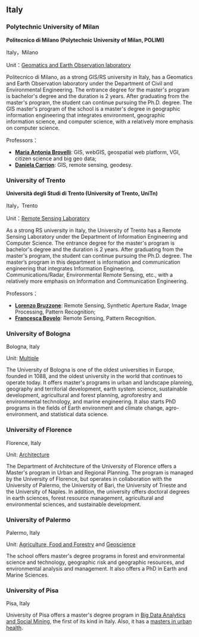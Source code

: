## Italy

### Polytechnic University of Milan

**Politecnico di Milano (Polytechnic University of Milan, POLIMI)**

Italy，Milano

Unit：[Geomatics and Earth Observation laboratory](https://www.gisgeolab.polimi.it/)

Politecnico di Milano, as a strong GIS/RS university in Italy, has a Geomatics and Earth Observation laboratory under the Department of Civil and Environmental Engineering. The entrance degree for the master's program is bachelor's degree and the duration is 2 years. After graduating from the master's program, the student can continue pursuing the Ph.D. degree. The GIS master's program of the school is a master's degree in geographic information engineering that integrates environment, geographic information science, and computer science, with a relatively more emphasis on computer science.

Professors：

- **[Maria Antonia Brovelli](https://www.gisgeolab.polimi.it/)**: GIS, webGIS, geospatial web platform, VGI, citizen science and big geo data;
- **[Daniela Carrion](https://www.gisgeolab.polimi.it/)**: ‪GIS, remote sensing, geodesy.‬



### University of Trento

**Università degli Studi di Trento (University of Trento, UniTn)**

Italy，Trento

Unit：[Remote Sensing Laboratory](https://rslab.disi.unitn.it/)

As a strong RS university in Italy, the University of Trento has a Remote Sensing Laboratory under the Department of Information Engineering and Computer Science. The entrance degree for the master's program is bachelor's degree and the duration is 2 years. After graduating from the master's program, the student can continue pursuing the Ph.D. degree. The master’s program in this department is information and communication engineering that integrates Information Engineering, Communications/Radar, Environmental Remote Sensing, etc., with a relatively more emphasis on Information and Communication Engineering.

Professors：

- **[Lorenzo Bruzzone](https://rslab.disi.unitn.it/people/#LorenzoBruzzone)**: Remote Sensing, Synthetic Aperture Radar, Image Processing, Pattern Recognition;
- **[Francesca Bovolo](https://rslab.disi.unitn.it/people/#FrancescaBovolo)**: Remote Sensing, Pattern Recognition.‬


### University of Bologna

Bologna, Italy

Unit: [Multiple](https://www.unibo.it/it)

The University of Bologna is one of the oldest universities in Europe, founded in 1088, and the oldest university in the world that continues to operate today. It offers master's programs in urban and landscape planning, geography and territorial development, earth system science, sustainable development, agricultural and forest planning, agroforestry and environmental technology, and marine engineering. It also starts PhD programs in the fields of Earth environment and climate change, agro-environment, and statistical data science.


### University of Florence

Florence, Italy

Unit: [Architecture](https://www.unifi.it/p12060.html#genere)

The Department of Architecture of the University of Florence offers a Master's program in Urban and Regional Planning. The program is managed by the University of Florence, but operates in collaboration with the University of Palermo, the University of Bari, the University of Trieste and the University of Naples. In addition, the university offers doctoral degrees in earth sciences, forest resource management, agricultural and environmental sciences, and sustainable development.

### University of Palermo

Palermo, Italy

Unit: [Agriculture, Food and Forestry](https://www.unipa.it/dipartimenti/saaf) and [Geoscience](https://www.unipa.it/dipartimenti/distem)

The school offers master's degree programs in forest and environmental science and technology, geographic risk and geographic resources, and environmental analysis and management. It also offers a PhD in Earth and Marine Sciences.


### University of Pisa

Pisa, Italy

University of Pisa offers a master's degree program in [Big Data Analytics and Social Mining](https://www.unipi.it/index.php/master/dettaglio/3805?Itemid=954), the first of its kind in Italy. Also, it has a [masters in urban health](https://www.unipi.it/index.php/master/dettaglio/3865?Itemid=954).
